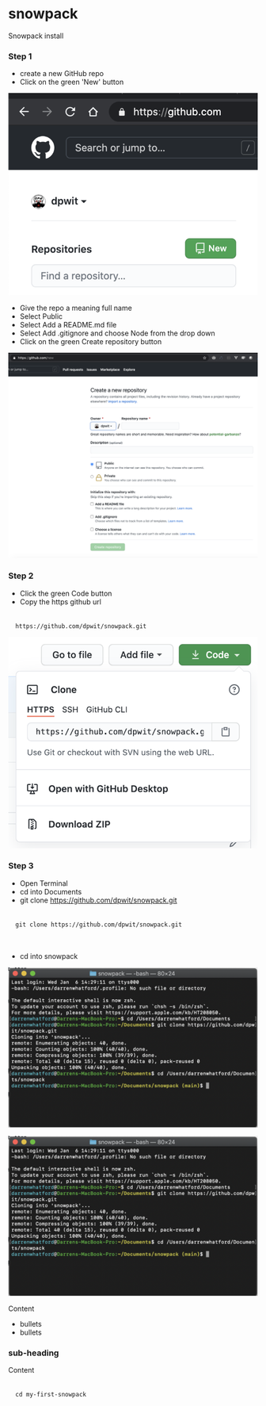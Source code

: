 # snowpack
Snowpack install

### Step 1 
- create a new GitHub repo
- Click on the green 'New' button

![New GitHub repo](github-repo-new.png)

- Give the repo a meaning full name 
- Select Public
- Select Add a README.md file
- Select Add .gitignore and choose Node from the drop down
- Click on the green Create repository button

![Create GitHub repo](github-repo-create.png)

### Step 2

- Click the green Code button
- Copy the https github url

<code>
  https://github.com/dpwit/snowpack.git
</code>

![Copy GitHub repo url](github-repo-copy.png)

### Step 3

- Open Terminal
- cd into Documents
- git clone https://github.com/dpwit/snowpack.git

<code>
  git clone https://github.com/dpwit/snowpack.git
</code>
<br>
<br>

- cd into snowpack

![Clone GitHub repo url](github-repo-clone.png)

<img src="github-repo-clone.png" width="750">


Content

+ bullets
+ bullets

### sub-heading 

Content

<code>
  cd my-first-snowpack
</code>
